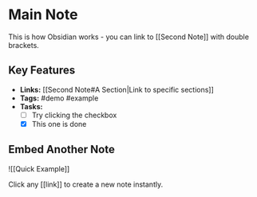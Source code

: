 # Main Note

This is how Obsidian works - you can link to [[Second Note]] with double brackets.

## Key Features

- **Links:** [[Second Note#A Section|Link to specific sections]]
- **Tags:** #demo #example
- **Tasks:**
  - [ ] Try clicking the checkbox
  - [x] This one is done

## Embed Another Note
![[Quick Example]]

Click any [[link]] to create a new note instantly.